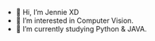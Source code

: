 - 👋 Hi, I’m Jennie XD
- 👀 I’m interested in Computer Vision.
- 🌱 I’m currently studying Python & JAVA.
